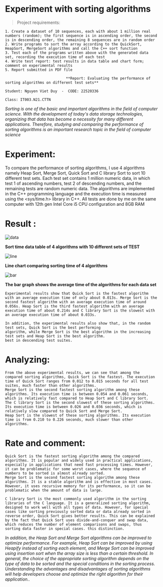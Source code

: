 # Experiment with sorting algorithms

> Project requirements: 
```
1. Create a dataset of 10 sequences, each with about 1 million real numbers (random); the first sequence is in ascending order, the second is in descending order, the remaining 8 sequences are in random order
2. Write programs to sort the array according to the QuickSort, HeapSort, MergeSort algorithms and call the C++ sort function
3. Test each of the programs written above with the generated data set, recording the execution time of each test
4. Write test report: test results in data table and chart form; comment on experimental results
5. Report submitted in PDF file
```

                                **Report: Evaluating the performance of sorting algorithms on different test sets**

`Student: Nguyen Viet Duy  -  CODE: 22520336`

`Class: IT003.N21.CTTN`


*Sorting is one of the basic and important algorithms in the field of computer science. With the development of today's data storage technologies, organizing that data has become a necessity for many different applications. Therefore, studying and comparing the performance of sorting algorithms is an important research topic in the field of computer science*

# Experiment:

To compare the performance of sorting algorithms, I use 4 algorithms namely Heap Sort, Merge Sort, Quick Sort and C library Sort to sort 10 different test sets. Each test set contains 1 million numeric data, in which test 1 of ascending numbers, test 2 of descending numbers, and the remaining tests are random numeric data.
The algorithms are implemented in the C++ programming language and the execution time is measured using the <sys/time.h> library in C++. All tests are done by me on the same computer with 12th gen Intel Core i5 CPU configuration and 8GB RAM


# Result :

![data](https://github.com/w1n-gl0ry/Data_Structures_and_Algotithms/blob/1a19dbb3d7d69b0e3a2249a8e1c9aca32facc362/Project1/image/result.png)

**Sort time data table of 4 algorithms with 10 different sets of TEST**





 
![line](https://github.com/w1n-gl0ry/Data_Structures_and_Algotithms/blob/1a19dbb3d7d69b0e3a2249a8e1c9aca32facc362/Project1/image/line_graph.png)

**Line chart comparing sorting time of 4 algorithms**
 
 
 
 
 
 
 
![bar](https://github.com/w1n-gl0ry/Data_Structures_and_Algotithms/blob/1a19dbb3d7d69b0e3a2249a8e1c9aca32facc362/Project1/image/bar_graph.png)

**The bar graph shows the average time of the algorithms for each data set**


```
Experimental results show that Quick Sort is the fastest algorithm with an average execution time of only about 0.013s. Merge Sort is the second fastest algorithm with an average execution time of around 0.056s. Heap Sort is the third fastest algorithm with an average execution time of about 0.214s and C library Sort is the slowest with an average execution time of about 0.033s.

In addition, the experimental results also show that, in the random test sets, Quick Sort is the best performing
algorithm, while Merge Sort is the best algorithm in the increasing test sets and Heap Sort is the best algorithm. 
best in descending test suites.
```

# Analyzing:

```
From the above experimental results, we can see that among the compared sorting algorithms, Quick Sort is the fastest. The execution time of Quick Sort ranges from 0.012 to 0.015 seconds for all test suites, much faster than other algorithms.
Merge Sort is the second fastest sorting algorithm among these algorithms. Its execution time is between 0.054 and 0.061 seconds, which is relatively fast compared to Heap Sort and C library Sort.
The C library Sort is the second slowest of these sorting algorithms. Its execution time is between 0.026 and 0.036 seconds, which is relatively slow compared to Quick Sort and Merge Sort.
Heap Sort is the slowest of these sorting algorithms. Its execution time is from 0.210 to 0.226 seconds, much slower than other algorithms.
```

# Rate and comment:
```
Quick Sort is the fastest sorting algorithm among the compared algorithms. It is popular and widely used in practical applications, especially in applications that need fast processing times. However, it can be problematic for some worst cases, where the sequence of numbers to be sorted is almost already sorted.
Merge Sort is the second fastest sorting algorithm among these algorithms. It is a stable algorithm and is effective in most cases. However, it uses recursive memory for its performance, so it can be problematic when the amount of data is large.

C library Sort is the most commonly used algorithm in the sorting libraries of the C language. It is a generalized sorting algorithm, designed to work well with all types of data. However, for special cases like sorting previously sorted data or data already sorted in reverse order, Quick Sort gives better results. This can be explained by the fact that Quick Sort uses divide-and-conquer and swap data, which reduces the number of element comparisons and swaps, thus sorting data faster in special cases. this distinction.
```

*In addition, the Heap Sort and Merge Sort algorithms can be improved to optimize performance. For example, Heap Sort can be improved by using Heapify instead of sorting each element, and Merge Sort can be improved using insertion sort when the array size is less than a certain threshold.
In general, the choice of the appropriate sorting algorithm depends on the type of data to be sorted and the special conditions in the sorting process. Understanding the advantages and disadvantages of sorting algorithms will help developers choose and optimize the right algorithm for their application..*










